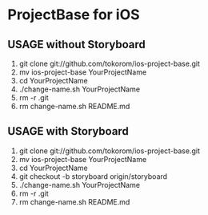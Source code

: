 # ProjectBase for iOS

## USAGE without Storyboard

1. git clone git://github.com/tokorom/ios-project-base.git
1. mv ios-project-base YourProjectName
1. cd YourProjectName
1. ./change-name.sh YourProjectName
1. rm -r .git
1. rm change-name.sh README.md

## USAGE with Storyboard

1. git clone git://github.com/tokorom/ios-project-base.git
1. mv ios-project-base YourProjectName
1. cd YourProjectName
1. git checkout -b storyboard origin/storyboard 
1. ./change-name.sh YourProjectName
1. rm -r .git
1. rm change-name.sh README.md
